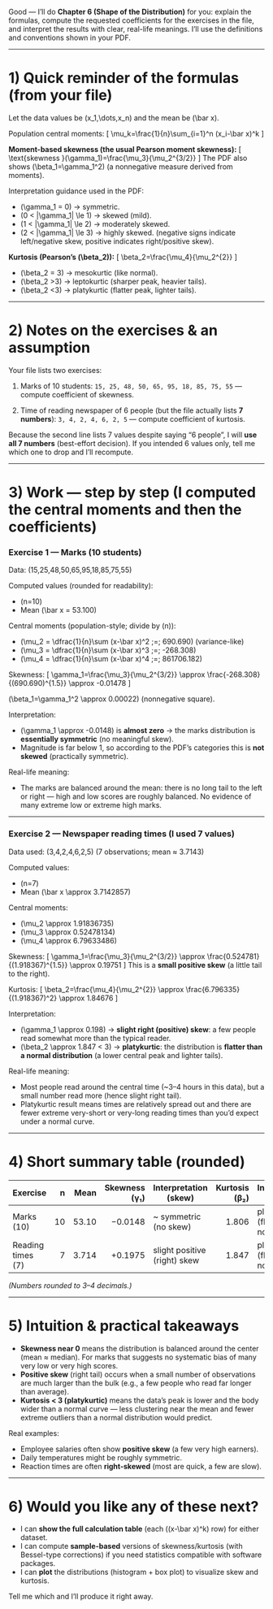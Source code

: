 Good — I’ll do **Chapter 6 (Shape of the Distribution)** for you: explain the formulas, compute the requested coefficients for the exercises in the file, and interpret the results with clear, real-life meanings. I’ll use the definitions and conventions shown in your PDF. 

---

# 1) Quick reminder of the formulas (from your file) 

Let the data values be (x_1,\dots,x_n) and the mean be (\bar x).

Population central moments:
[
\mu_k=\frac{1}{n}\sum_{i=1}^n (x_i-\bar x)^k
]

**Moment-based skewness (the usual Pearson moment skewness):**
[
\text{skewness }(\gamma_1)=\frac{\mu_3}{\mu_2^{3/2}}
]
The PDF also shows (\beta_1=\gamma_1^2) (a nonnegative measure derived from moments).

Interpretation guidance used in the PDF:

* (\gamma_1 = 0) → symmetric.
* (0 < |\gamma_1| \le 1) → skewed (mild).
* (1 < |\gamma_1| \le 2) → moderately skewed.
* (2 < |\gamma_1| \le 3) → highly skewed.
  (negative signs indicate left/negative skew, positive indicates right/positive skew). 

**Kurtosis (Pearson’s (\beta_2)):**
[
\beta_2=\frac{\mu_4}{\mu_2^{2}}
]

* (\beta_2 = 3) → mesokurtic (like normal).
* (\beta_2 >3) → leptokurtic (sharper peak, heavier tails).
* (\beta_2 <3) → platykurtic (flatter peak, lighter tails). 

---

# 2) Notes on the exercises & an assumption

Your file lists two exercises:

1. Marks of 10 students:
   `15, 25, 48, 50, 65, 95, 18, 85, 75, 55` — compute coefficient of skewness. 

2. Time of reading newspaper of 6 people (but the file actually lists **7 numbers**):
   `3, 4, 2, 4, 6, 2, 5` — compute coefficient of kurtosis. 

Because the second line lists 7 values despite saying “6 people”, I will **use all 7 numbers** (best-effort decision). If you intended 6 values only, tell me which one to drop and I’ll recompute.

---

# 3) Work — step by step (I computed the central moments and then the coefficients)

### Exercise 1 — Marks (10 students)

Data: (15,25,48,50,65,95,18,85,75,55)

Computed values (rounded for readability):

* (n=10)
* Mean (\bar x = 53.100)

Central moments (population-style; divide by (n)):

* (\mu_2 = \dfrac{1}{n}\sum (x-\bar x)^2 ;=; 690.690)  (variance-like)
* (\mu_3 = \dfrac{1}{n}\sum (x-\bar x)^3 ;=; -268.308)
* (\mu_4 = \dfrac{1}{n}\sum (x-\bar x)^4 ;=; 861706.182)

Skewness:
[
\gamma_1=\frac{\mu_3}{\mu_2^{3/2}} \approx \frac{-268.308}{(690.690)^{1.5}} \approx -0.01478
]

(\beta_1=\gamma_1^2 \approx 0.00022) (nonnegative square).

Interpretation:

* (\gamma_1 \approx -0.0148) is **almost zero** → the marks distribution is **essentially symmetric** (no meaningful skew).
* Magnitude is far below 1, so according to the PDF’s categories this is **not skewed** (practically symmetric). 

Real-life meaning:

* The marks are balanced around the mean: there is no long tail to the left or right — high and low scores are roughly balanced. No evidence of many extreme low or extreme high marks.

---

### Exercise 2 — Newspaper reading times (I used 7 values)

Data used: (3,4,2,4,6,2,5)  (7 observations; mean ≈ 3.7143)

Computed values:

* (n=7)
* Mean (\bar x \approx 3.7142857)

Central moments:

* (\mu_2 \approx 1.91836735)
* (\mu_3 \approx 0.52478134)
* (\mu_4 \approx 6.79633486)

Skewness:
[
\gamma_1=\frac{\mu_3}{\mu_2^{3/2}} \approx \frac{0.524781}{(1.918367)^{1.5}} \approx 0.19751
]
This is a **small positive skew** (a little tail to the right).

Kurtosis:
[
\beta_2=\frac{\mu_4}{\mu_2^{2}} \approx \frac{6.796335}{(1.918367)^2} \approx 1.84676
]

Interpretation:

* (\gamma_1 \approx 0.198) → **slight right (positive) skew**: a few people read somewhat more than the typical reader. 
* (\beta_2 \approx 1.847 < 3) → **platykurtic**: the distribution is **flatter than a normal distribution** (a lower central peak and lighter tails).

Real-life meaning:

* Most people read around the central time (~3–4 hours in this data), but a small number read more (hence slight right tail).
* Platykurtic result means times are relatively spread out and there are fewer extreme very-short or very-long reading times than you’d expect under a normal curve.

---

# 4) Short summary table (rounded)

| Exercise          |  n |  Mean | Skewness (γ₁) | Interpretation (skew)        | Kurtosis (β₂) | Interpretation (kurtosis)         |
| ----------------- | -: | ----: | ------------: | ---------------------------- | ------------: | --------------------------------- |
| Marks (10)        | 10 | 53.10 |       −0.0148 | ~ symmetric (no skew)        |         1.806 | platykurtic (flatter than normal) |
| Reading times (7) |  7 | 3.714 |       +0.1975 | slight positive (right) skew |         1.847 | platykurtic (flatter than normal) |

*(Numbers rounded to 3–4 decimals.)*

---

# 5) Intuition & practical takeaways

* **Skewness near 0** means the distribution is balanced around the center (mean ≈ median). For marks that suggests no systematic bias of many very low or very high scores.
* **Positive skew** (right tail) occurs when a small number of observations are much larger than the bulk (e.g., a few people who read far longer than average).
* **Kurtosis < 3 (platykurtic)** means the data’s peak is lower and the body wider than a normal curve — less clustering near the mean and fewer extreme outliers than a normal distribution would predict.

Real examples:

* Employee salaries often show **positive skew** (a few very high earners).
* Daily temperatures might be roughly symmetric.
* Reaction times are often **right-skewed** (most are quick, a few are slow).

---

# 6) Would you like any of these next?

* I can **show the full calculation table** (each ((x-\bar x)^k) row) for either dataset.
* I can compute **sample-based** versions of skewness/kurtosis (with Bessel-type corrections) if you need statistics compatible with software packages.
* I can **plot** the distributions (histogram + box plot) to visualize skew and kurtosis.

Tell me which and I’ll produce it right away.
